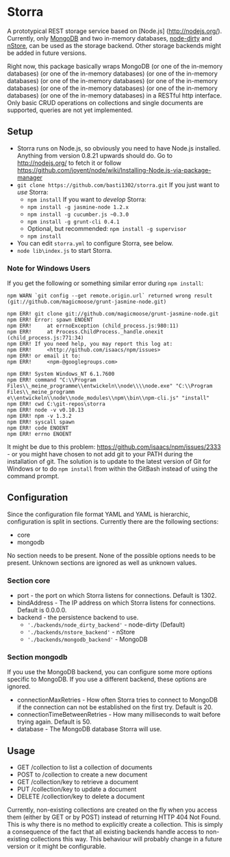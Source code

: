 Storra
======

A prototypical REST storage service based on [Node.js] (http://nodejs.org/). Currently, only [MongoDB](http://www.mongodb.org/) and two in-memory databases, [node-dirty](https://github.com/felixge/node-dirty) and [nStore](https://github.com/creationix/nstore), can be used as the storage backend. Other storage backends might be added in future versions.

Right now, this package basically wraps MongoDB (or one of the in-memory databases) (or one of the in-memory databases) (or one of the in-memory databases) (or one of the in-memory databases) (or one of the in-memory databases) (or one of the in-memory databases) (or one of the in-memory databases) (or one of the in-memory databases) in a RESTful http interface. Only basic CRUD operations on collections and single documents are supported, queries are not yet implemented.

Setup
-----

* Storra runs on Node.js, so obviously you need to have Node.js installed.
Anything from version 0.8.21 upwards should do. Go to http://nodejs.org/ to
fetch it or follow https://github.com/joyent/node/wiki/Installing-Node.js-via-package-manager
* `git clone https://github.com/basti1302/storra.git`
If you just want to *use* Storra:
    * `npm install`
If you want to *develop* Storra:
    * `npm install -g jasmine-node 1.2.x`
    * `npm install -g cucumber.js ~0.3.0`
    * `npm install -g grunt-cli 0.4.1`
    * Optional, but recommended: `npm install -g supervisor`
    * `npm install`
* You can edit `storra.yml` to configure Storra, see below.
* `node lib\index.js` to start Storra.

### Note for Windows Users

If you get the following or something similar error during `npm install`:

```
npm WARN `git config --get remote.origin.url` returned wrong result (git://github.com/magicmoose/grunt-jasmine-node.git)

npm ERR! git clone git://github.com/magicmoose/grunt-jasmine-node.git
npm ERR! Error: spawn ENOENT
npm ERR!     at errnoException (child_process.js:980:11)
npm ERR!     at Process.ChildProcess._handle.onexit (child_process.js:771:34)
npm ERR! If you need help, you may report this log at:
npm ERR!     <http://github.com/isaacs/npm/issues>
npm ERR! or email it to:
npm ERR!     <npm-@googlegroups.com>

npm ERR! System Windows_NT 6.1.7600
npm ERR! command "C:\\Program Files\\_meine_programme\\entwickeln\\node\\\\node.exe" "C:\\Program Files\\_meine_programm
e\\entwickeln\\node\\node_modules\\npm\\bin\\npm-cli.js" "install"
npm ERR! cwd C:\git-repos\storra
npm ERR! node -v v0.10.13
npm ERR! npm -v 1.3.2
npm ERR! syscall spawn
npm ERR! code ENOENT
npm ERR! errno ENOENT
```

It might be due to this problem: https://github.com/isaacs/npm/issues/2333 -
or you might have chosen to not add git to your PATH during the installation of
git. The solution is to update to the latest version of Git for Windows or to do
`npm install` from within the GitBash instead of using the command prompt.

Configuration
-------------

Since the configuration file format YAML and YAML is hierarchic, configuration
is split in sections. Currently there are the following sections:

* core
* mongodb

No section needs to be present. None of the possible options needs to be
present. Unknown sections are ignored as well as unknown values.

### Section core

* port - the port on which Storra listens for connections. Default is 1302.
* bindAddress - The IP address on which Storra listens for connections. Default is 0.0.0.0.
* backend - the persistence backend to use.
    * `'./backends/node_dirty_backend'` - node-dirty (Default)
    * `'./backends/nstore_backend'` - nStore
    * `'./backends/mongodb_backend'` - MongoDB

### Section mongodb
If you use the MongoDB backend, you can configure some more options specific to
MongoDB. If you use a different backend, these options are ignored.
* connectionMaxRetries - How often Storra tries to connect to MongoDB if the
  connection can not be established on the first try. Default is 20.
* connectionTimeBetweenRetries - How many milliseconds to wait before trying
  again. Default is 50.
* database - The MongoDB database Storra will use.

Usage
-----

* GET /collection to list a collection of documents
* POST to /collection to create a new document
* GET /collection/key to retrieve a document
* PUT /collection/key to update a document
* DELETE /collection/key to delete a document

Currently, non-existing collections are created on the fly when you access them
(either by GET or by POST) instead of returning HTTP 404 Not Found. This is why there is no method to explicitly create a collection. This is simply a consequence of the fact that all existing backends handle access to non-existing collections this way. This behaviour will probably change in a future version or it might be configurable.

